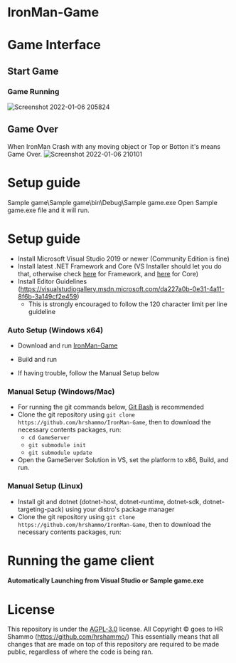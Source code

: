 # IronMan-Game
# Game Interface
## Start Game
### Game Running
![Screenshot 2022-01-06 205824](https://user-images.githubusercontent.com/76872754/148405816-10a6a13e-eb8e-45da-9146-a0e9b330c2fb.png)
## Game Over
When IronMan Crash with any moving object or Top or Botton it's means Game Over. 
![Screenshot 2022-01-06 210101](https://user-images.githubusercontent.com/76872754/148405904-2ed5f9f3-e728-4ef7-b302-bfac7a19da17.png)
# Setup guide
Sample game\Sample game\bin\Debug\Sample game.exe 
Open Sample game.exe file and it will run. 

# Setup guide
* Install Microsoft Visual Studio 2019 or newer (Community Edition is fine)
* Install latest .NET Framework and Core (VS Installer should let you do that, otherwise check [here](https://dotnet.microsoft.com/download/dotnet-framework) for Framework, and [here](https://dotnet.microsoft.com/download/dotnet-core) for Core)
* Install Editor Guidelines (https://visualstudiogallery.msdn.microsoft.com/da227a0b-0e31-4a11-8f6b-3a149cf2e459)
	* This is strongly encouraged to follow the 120 character limit per line guideline
	
### Auto Setup (Windows x64)
* Download and run [IronMan-Game](https://github.com/hrshammo/IronMan-Game/blob/main/Sample%20game/bin/Debug/Sample%20game.exe) 

* Build and run
* If having trouble, follow the Manual Setup below
		
### Manual Setup (Windows/Mac)

* For running the git commands below, [Git Bash](https://gitforwindows.org/) is recommended
* Clone the git repository using ```git clone https://github.com/hrshammo/IronMan-Game```, then to download the necessary contents packages, run:
	* ```cd GameServer```
	* ```git submodule init```
	* ```git submodule update```
* Open the GameServer Solution in VS, set the platform to x86, Build, and run.


### Manual Setup (Linux)

* Install git and dotnet (dotnet-host, dotnet-runtime, dotnet-sdk, dotnet-targeting-pack) using your distro's package manager
* Clone the git repository using ```git clone https://github.com/hrshammo/IronMan-Game```, then to download the necessary contents packages, run:
	

# Running the game client

#### Automatically Launching from Visual Studio or Sample game.exe





# License

This repository is under the [AGPL-3.0](LICENSE) license.
All Copyright © goes to HR Shammo (https://github.com/hrshammo/) 
This essentially means that all changes that are made on top of this repository are required to be made public, regardless of where the code is being ran.
